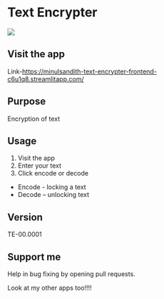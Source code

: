 # Text Encrypter

![](https://www.bing.com/images/search?view=detailV2&ccid=uiz21TjN&id=B191141E500CB8902044A7E7A7C1094D54E9D138&thid=OIP.uiz21TjNVcsyBbBSJ0-__AHaHZ&mediaurl=https%3a%2f%2fth.bing.com%2fth%2fid%2fR.ba2cf6d538cd55cb3205b052274fbffc%3frik%3dONHpVE0Jwafnpw%26riu%3dhttp%253a%252f%252fimages.all-free-download.com%252fimages%252fgraphiclarge%252flock_icon_6813906.jpg%26ehk%3dWEjM6hyy9jUSDUumIH6nhBKADpRTsCyFcyd5eIQH%252bdw%253d%26risl%3d%26pid%3dImgRaw%26r%3d0&exph=599&expw=600&q=lock+icon&simid=608055481431562483&FORM=IRPRST&ck=D8F3935875B0336F8FAFA5E22A5F353A&selectedIndex=47)

## Visit the app

Link-<https://minulsandith-text-encrypter-frontend-c6u1q8.streamlitapp.com/>

## Purpose

Encryption of text

## Usage

1.  Visit the app
2.  Enter your text
3.  Click encode or decode
-   Encode - locking a text
-   Decode – unlocking text

## Version

TE-00.0001

## Support me

Help in bug fixing by opening pull requests.

Look at my other apps too!!!!
